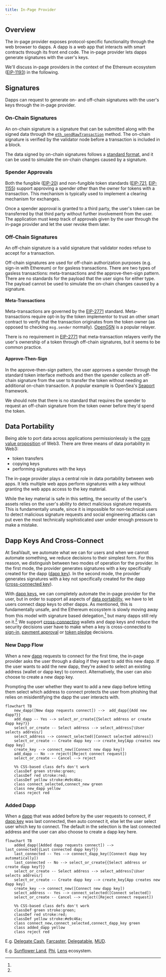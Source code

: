 ```yaml
---
title: In-Page Provider
---
```


## Overview

The in-page provider exposes protocol-specific functionality through the web
browser to dapps. A dapp is a web app that interacts with smart contracts
through its front end code. The in-page provider lets dapps generate signatures
with the user's keys.

We'll discuss in-page providers in the context of the Ethereum ecosystem
([EIP-1193](https://eips.ethereum.org/EIPS/eip-1193)) in the following.

## Signatures

Dapps can request to generate on- and off-chain signatures with the user's keys
through the in-page provider.

### On-Chain Signatures

An on-chain signature is a signature that can be submitted along with the signed
data through the
[`eth_sendRawTransaction`](https://ethereum.org/en/developers/docs/apis/json-rpc/#eth_sendrawtransaction)
method. The on-chain signature is verified by the validator node before a
transaction is included in a block.

The data signed by on-chain signatures follows a [standard
format,](https://docs.ethers.org/v5/api/providers/types/#providers-TransactionRequest)
and it can be used to simulate the on-chain changes caused by a signature.

### Spender Approvals

Both the fungible ([EIP-20](https://eips.ethereum.org/EIPS/eip-20#approve)) and
non-fungible token standards
([EIP-721](https://eips.ethereum.org/EIPS/eip-721#specification),
[EIP-1155](https://eips.ethereum.org/EIPS/eip-1155#approval)) support approving
a spender other than the owner for tokens with a transaction. This mechanism is
typically used to implement a clearing mechanism for exchanges.

Once a spender approval is granted to a third party, the user's token can be
transferred by that third party without further involvement from the user. The
application must keep track of approvals given by the user through the in-page
provider and let the user revoke them later.

### Off-Chain Signatures

An off-chain signature is a valid signature that validator nodes refuse to
accept for a transaction.

Off-chain signatures are used for off-chain authorization purposes (e.g. sign-in
with Ethereum) or for gasless transactions. There are two types of gasless
transactions: meta-transactions and the approve-then-sign pattern. There are no
standards for the payload that the user signs for either type. The payload
cannot be used to simulate the on-chain changes caused by a signature.

#### Meta-Transactions

Meta-transactions are governed by the
[EIP-2771](https://eips.ethereum.org/EIPS/eip-2771) standard. Meta-transactions
require opt-in by the token implementor to trust an other smart contract to
verify that the transaction originates from the token owner (as opposed to
checking `msg.sender` normally). [OpenGSN](https://opengsn.org/) is a popular
relayer.

There is no requirement in [EIP-2771](https://eips.ethereum.org/EIPS/eip-2771)
that meta-transaction relayers verify the user's ownership of a token through
off-chain signatures, but it seems to be common practice.

#### Approve-Then-Sign

In the approve-then-sign pattern, the user approves a spender through the
standard token interface methods and then the spender collects an off-chain
signature from the user to transfer the token without needing an additional
on-chain transaction. A popular example is OpenSea's
[Seaport](https://docs.opensea.io/v2.0/reference/seaport-overview) framework.

We should note that there is no standard that requires the spender to request an
off-chain signature from the token owner before they'd spend the token.

## Data Portability

Being able to port data across applications permissionlessly is the [core value
proposition](https://sealvault.org/blog/web3/#how-can-web3-go-wrong) of Web3.
There are three means of data portability in Web3:

- token transfers
- copying keys
- performing signatures with the keys

The in-page provider plays a central role in data portability between web apps.
It lets multiple web apps perform signatures with a key without granting the web
apps access to the key material.

While the key material is safe in this setting, the security of the user's
assets relies on the user's ability to detect malicious signature requests. This
is fundamentally unsafe, since it is impossible for non-technical users to
detect malicious signature requests and social engineering attacks can put even
the most technically sophisticated user under enough pressure to make a mistake.

## Dapp Keys And Cross-Connect

At SealVault, we automate what we can for users and when we cannot automate
something, we reduce decisions to their simplest form. For this reason, we
distinguish between two modes of operation for the provider. In the first mode,
the provider generates signatures with a key specifically created for the dapp
([dapp key](./dapp-keys.md)). In the second mode, the provider generates
signatures with a key not specifically created for the dapp ([cross-connected
key](./cross-connect.md)).

With [dapp keys,](./dapp-keys.md) we can completely automate the in-page
provider for the user, but in order to support all aspects of [data
portability](#data-portability), we have to let users connect dapp keys to other
dapps.  As mentioned, this is fundamentally unsafe, and the Ethereum ecosystem
is slowly moving away from this model with signature based delegation,[^10] but
many dapps still rely on it.[^15] We support
[cross-connecting](./cross-connect.md) wallets and dapp keys and reduce the
security decisions user have to make when a key is cross-connected to
[sign-in,](./cross-connect.md#sign-in) [payment
approval](./cross-connect.md#payment-approval) or [token
pledge](./cross-connect.md#pledge-approval) decisions.

### New Dapp Flow

When a new [dapp](dapp-keys.md#what-is-a-dapp) requests to connect for the first
time, the in-page provider asks the user through a dialog if they want to add
this new dapp. If the user wants to add the new dapp, they're asked to select an
existing address (wallet or dapp key) to connect. Alternatively, the user can
also choose to create a new dapp key.

Prompting the user whether they want to add a new dapp before letting them
select which address to connect protects the user from phishing that relies on
misidentifying the dapp the user interacts with.

```mermaid
flowchart TB
    new_dapp([New dapp requests connect]) -->  add_dapp{{Add new dapp?}}
    add_dapp -- Yes --> select_or_create{{Select address or create dapp key?}}
    select_or_create -- Select address --> select_address[\User selects address/]
    select_address --> connect_selected([Connect selected address])
    select_or_create -- Create dapp key --> create_key[App creates new dapp key]
    create_key --> connect_new([Connect new dapp key])
    add_dapp -- No --> reject([Reject connect request])
    select_or_create -- Cancel --> reject
    
    %% CSS-based class defs don't work
    classDef green stroke:green;
    classDef red stroke:red;
    classDef yellow stroke:#e9c46a;
    class connect_selected,connect_new green
    class new_dapp yellow
    class reject red

```

### Added Dapp

When a [dapp](dapp-keys.md#what-is-a-dapp) that was added before by the user
requests to connect, if [dapp key](./dapp-keys.md) was last connected, then auto
connect it, else let the user select user which key to connect. The default in
the selection is the last connected address and the user can also choose to
create a dapp key here.

```mermaid
flowchart TB
    added_dapp([Added dapp requests connect]) -->  last_connected{{Last connected dapp key?}}
    last_connected -- Yes --> connect_dapp_key([Connect dapp key automatically])
    last_connected -- No --> select_or_create{{Select address or create dapp key?}}
    select_or_create -- Select address --> select_address[\User selects address/]
    select_or_create -- Create dapp key --> create_key[App creates new dapp key]
    create_key --> connect_new([Connect new dapp key])
    select_address -- Yes --> connect_selected([Connect selected])
    select_or_create -- Cancel --> reject([Reject connect request])
    
    %% CSS-based class defs don't work
    classDef green stroke:green;
    classDef red stroke:red;
    classDef yellow stroke:#e9c46a;
    class connect_new,connect_selected,connect_dapp_key green
    class added_dapp yellow
    class reject red

```


[^10]:
E.g. [Delegate Cash](https://delegate.cash/),
[Farcaster](https://www.youtube.com/watch?v=ZzySey1azWM),
[Delegatable](https://delegatable.org/),
[MUD](https://github.com/latticexyz/mud/issues/327).

[^15]:
E.g. [Sunflower Land](https://sunflower-land.com/), [Phi](https://philand.xyz/),
[Lens](https://www.lens.xyz/) ecosystem.
